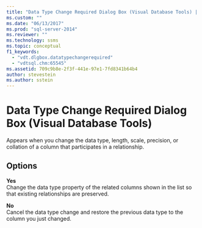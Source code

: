 ```yaml
---
title: "Data Type Change Required Dialog Box (Visual Database Tools) | Microsoft Docs"
ms.custom: ""
ms.date: "06/13/2017"
ms.prod: "sql-server-2014"
ms.reviewer: ""
ms.technology: ssms
ms.topic: conceptual
f1_keywords: 
  - "vdt.dlgbox.datatypechangerequired"
  - "vdtsql.chm:65545"
ms.assetid: 709c9b8e-2f3f-441e-97e1-7fd8341b64b4
author: stevestein
ms.author: sstein
---
```

# Data Type Change Required Dialog Box (Visual Database Tools)
  Appears when you change the data type, length, scale, precision, or collation of a column that participates in a relationship.  
  
## Options  
 **Yes**  
 Change the data type property of the related columns shown in the list so that existing relationships are preserved.  
  
 **No**  
 Cancel the data type change and restore the previous data type to the column you just changed.  
  
  
